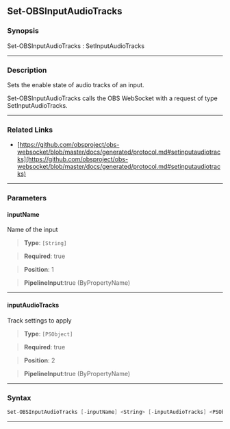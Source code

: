 Set-OBSInputAudioTracks
-----------------------
### Synopsis
Set-OBSInputAudioTracks : SetInputAudioTracks

---
### Description

Sets the enable state of audio tracks of an input.


Set-OBSInputAudioTracks calls the OBS WebSocket with a request of type SetInputAudioTracks.

---
### Related Links
* [https://github.com/obsproject/obs-websocket/blob/master/docs/generated/protocol.md#setinputaudiotracks](https://github.com/obsproject/obs-websocket/blob/master/docs/generated/protocol.md#setinputaudiotracks)



---
### Parameters
#### **inputName**

Name of the input



> **Type**: ```[String]```

> **Required**: true

> **Position**: 1

> **PipelineInput**:true (ByPropertyName)



---
#### **inputAudioTracks**

Track settings to apply



> **Type**: ```[PSObject]```

> **Required**: true

> **Position**: 2

> **PipelineInput**:true (ByPropertyName)



---
### Syntax
```PowerShell
Set-OBSInputAudioTracks [-inputName] <String> [-inputAudioTracks] <PSObject> [<CommonParameters>]
```
---
